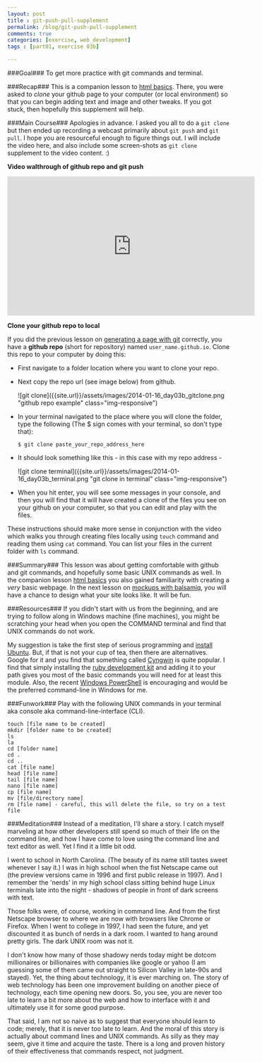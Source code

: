 ```yaml
---
layout: post
title : git-push-pull-supplement
permalink: /blog/git-push-pull-supplement
comments: true
categories: [exercise, web_development]
tags : [part01, exercise 03b]

---
```


###Goal###
To get more practice with git commands and terminal.

###Recap###
This is a companion lesson to [html basics](../html-add-text-images/). There, you were asked to _clone_ your github page to your computer (or local environment) so that you can begin adding text and image and other tweaks. If you got stuck, then hopefully this supplement will help.

###Main Course###
Apologies in advance. I asked you all to do a `git clone` but then ended up recording a webcast primarily about `git push` and `git pull`. I hope you are resourceful enough to figure things out. I will include the video here, and also include some screen-shots as `git clone` supplement to the video content. :)

__Video walthrough of github repo and git push__

<iframe width="560" height="315" src="http://www.youtube.com/embed/zjwL68VIAog" frameborder="0" allowfullscreen="allow">
</iframe>

__Clone your github repo to local__

If you did the previous lesson on [generating a page with git](../first-site-with-git-generator) correctly, you have a __github repo__ (short for repository) named `user_name.github.io`. Clone this repo to your computer by doing this:

* First navigate to a folder location where you want to clone your repo.
* Next copy the repo url (see image below) from github.

  ![git clone]({{site.url}}/assets/images/2014-01-16_day03b_gitclone.png "github repo example" class="img-responsive")

* In your terminal navigated to the place where you will clone the folder, type the following (The $ sign comes with your terminal, so don\'t type that):

  `$ git clone paste_your_repo_address_here`

* It should look something like this - in this case with my repo address -

  ![git clone terminal]({{site.url}}/assets/images/2014-01-16_day03b_terminal.png "git clone in terminal" class="img-responsive")

* When you hit enter, you will see some messages in your console, and then you will find that it will have created a clone of the files you see on your github on your computer, so that you can edit and play with the files.

These instructions should make more sense in conjunction with the video which walks you through creating files locally using `touch` command and reading them using `cat` command. You can list your files in the current folder with `ls` command.

###Summary###
This lesson was about getting comfortable with github and git commands, and hopefully some basic UNIX commands as well. In the companion lesson [html basics](../html-add-text-images/) you also gained familiarity with creating a _very_ basic webpage. In the next lesson on [mockups with balsamiq](../mockup-tools-balsamiq), you will have a chance to design what your site looks like. It will be fun.

###Resources###
If you didn\'t start with us from the beginning, and are trying to follow along in Windows machine (fine machines), you might be scratching your head when you open the COMMAND terminal and find that UNIX commands do not work.

My suggestion is take the first step of serious programming and [install Ubuntu](http://www.ubuntu.com/). But, if that is not your cup of tea, then there are alternatives. Google for it and you find that something called [Cyngwin](http://www.cygwin.com/) is quite popular. I find that simply installing the [ruby development kit](http://rubyinstaller.org/downloads/) and adding it to your path gives you most of the basic commands you will need for at least this module. Also, the recent [Windows PowerShell](http://en.wikipedia.org/wiki/Windows_PowerShell) is encouraging and would be the preferred command-line in Windows for me.

###Funwork###
Play with the following UNIX commands in your terminal aka console aka command-line-interface (CLI).

    touch [file name to be created]
    mkdir [folder name to be created]
    ls
    la
    cd [folder name]
    cd .
    cd ..
    cat [file name]
    head [file name]
    tail [file name]
    nano [file name]
    cp [file name]
    mv [file/directory name]
    rm [file name] - careful, this will delete the file, so try on a test file

###Meditation###
Instead of a meditation, I\'ll share a story. I catch myself marveling at how other developers still spend so much of their life on the command line, and how I have come to love using the command line and text editor as well. Yet I find it a little bit odd.

I went to school in North Carolina. (The beauty of its name still tastes sweet whenever I say it.) I was in high school when the fist Netscape came out (the preview versions came in 1996 and first public release in 1997). And I remember the 'nerds' in my high school class sitting behind huge Linux terminals late into the night - shadows of people in front of dark screens with text.

Those folks were, of course, working in command line. And from the first Netscape browser to where we are now with browsers like Chrome or Firefox. When I went to college in 1997, I had seen the future, and yet discounted it as bunch of nerds in a dark room. I wanted to hang around pretty girls. The dark UNIX room was not it.

I don\'t know how many of those shadowy nerds today might be dotcom millionaires or billionaires with companies like google or yahoo (I am guessing some of them came out straight to Silicon Valley in late-90s and stayed). Yet, the thing about technology, it is ever marching on. The story of web technology has been one improvement building on another piece of technology, each time opening new doors. So, you see, you are never too late to learn a bit more about the web and how to interface with it and ultimately use it for some good purpose.

That said, I am not so naive as to suggest that everyone should learn to code; merely, that it is never too late to learn. And the moral of this story is actually about command lines and UNIX commands. As silly as they may seem, give it time and acquire the taste. There is a long and proven history of their effectiveness that commands respect, not judgment.
